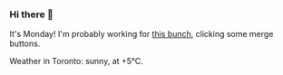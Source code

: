 ### Hi there :wave:

It's Monday! I'm probably working for [this bunch](https://github.com/kohofinancial), clicking some merge buttons.

Weather in Toronto: sunny, at +5°C.
